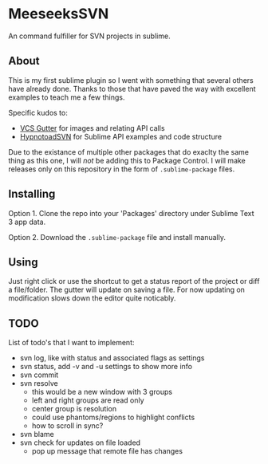 # MeeseeksSVN
An command fulfiller for SVN projects in sublime.

## About
This is my first sublime plugin so I went with something that several others have already done. Thanks to those that have paved the way with excellent examples to teach me a few things.

Specific kudos to:
* [VCS Gutter](https://github.com/bradsokol/VcsGutter/blob/master/vcs_gutter.py) for images and relating API calls
* [HypnotoadSVN](https://github.com/m-hall/HypnotoadSVN) for Sublime API examples and code structure

Due to the existance of multiple other packages that do exaclty the same thing as this one, I will *not* be adding this to Package Control. I will make releases only on this repository in the form of `.sublime-package` files.

## Installing
Option 1.
Clone the repo into your 'Packages' directory under Sublime Text 3 app data.

Option 2.
Download the `.sublime-package` file and install manually.

## Using
Just right click or use the shortcut to get a status report of the project or diff a file/folder. The gutter will update on saving a file. For now updating on modification slows down the editor quite noticably.

## TODO
List of todo's that I want to implement:
* svn log, like with status and associated flags as settings
* svn status, add -v and -u settings to show more info
* svn commit
* svn resolve
    * this would be a new window with 3 groups
    * left and right groups are read only
    * center group is resolution
    * could use phantoms/regions to highlight conflicts
    * how to scroll in sync?
* svn blame
* svn check for updates on file loaded
    * pop up message that remote file has changes
